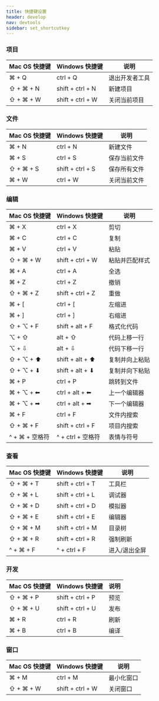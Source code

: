 ```yaml
---
title: 快捷键设置
header: develop
nav: devtools
sidebar: set_shortcutkey
---
```


  
### 项目

|Mac OS 快捷键 | Windows 快捷键 | 说明 |
|---|---|---|
| ⌘ + Q | ctrl + Q | 退出开发者工具 |
| ⇧ + ⌘ + N | shift + ctrl + N | 新建项目 |
| ⇧ + ⌘ + W | shift + ctrl + W | 关闭当前项目 |

### 文件

|Mac OS 快捷键 | Windows 快捷键 | 说明 |
|---|---|---|
| ⌘ + N | ctrl + N | 新建文件 |
| ⌘ + S | ctrl + S | 保存当前文件 |
| ⇧ + ⌘ + S | shift + ctrl + S | 保存所有文件 |
| ⌘ + W | ctrl + W | 关闭当前文件 |

### 编辑

|Mac OS 快捷键 | Windows 快捷键 | 说明 |
|---|---|---|
| ⌘ + X | ctrl + X | 剪切 |
| ⌘ + C | ctrl + C | 复制 |
| ⌘ + V | ctrl + V | 粘贴 |
| ⇧ + ⌘ + W | shift + ctrl + W | 粘贴并匹配样式 |
| ⌘ + A | ctrl + A | 全选 |
| ⌘ + Z | ctrl + Z | 撤销 |
| ⇧ + ⌘ + Z | shift + ctrl + Z | 重做 |
| ⌘ + [ | ctrl + [ | 左缩进 |
| ⌘ + ] | ctrl + ] | 右缩进 |
| ⇧ + ⌥ + F | shift + alt + F | 格式化代码 |
| ⌥ + ⇧ | alt + ⇧ | 代码上移一行 |
| ⌥ + ⇩ | alt + ⇩ | 代码下移一行 |
| ⇧ + ⌥ + ⬆ | shift + alt + ⬆ | 复制并向上粘贴 |
| ⇧ + ⌥ + ⬇ | shift + alt + ⬇ | 复制并向下粘贴 |
| ⌘ + P | ctrl + P | 跳转到文件 |
| ⌘ + ⌥ + ⬅ | ctrl + alt + ⬅ | 上一个编辑器 |
| ⌘ + ⌥ + ➡| ctrl + alt + ➡ | 下一个编辑器 |
| ⌘ + F| ctrl + F | 文件内搜索 |
| ⇧ + ⌘ + F| shift + ctrl + F | 项目内搜索 |
| ^ + ⌘ + 空格符| ^ + ctrl + 空格符 | 表情与符号 |

### 查看

|Mac OS 快捷键 | Windows 快捷键 | 说明 |
|---|---|---|
| ⇧ + ⌘ + T | shift + ctrl + T | 工具栏 |
| ⇧ + ⌘ + L | shift + ctrl + L | 调试器 |
| ⇧ + ⌘ + D | shift + ctrl + D | 模拟器 |
| ⇧ + ⌘ + E | shift + ctrl + E | 编辑器 |
| ⇧ + ⌘ + M | shift + ctrl + M | 目录树 |
| ⇧ + ⌘ + R | shift + ctrl + R | 强制刷新 |
| ^ + ⌘ + F | ^ + ctrl + F | 进入/退出全屏 |

### 开发

|Mac OS 快捷键 | Windows 快捷键 | 说明 |
|---|---|---|
| ⇧ + ⌘ + P | shift + ctrl + P | 预览 |
| ⇧ + ⌘ + U | shift + ctrl + U | 发布 |
| ⌘ + R | ctrl + R | 刷新 |
| ⌘ + B | ctrl + B | 编译 |

### 窗口

|Mac OS 快捷键 | Windows 快捷键 | 说明 |
|---|---|---|
| ⌘ + M | ctrl + M | 最小化窗口 |
| ⇧ + ⌘ + W | shift + ctrl + W | 关闭窗口 |

